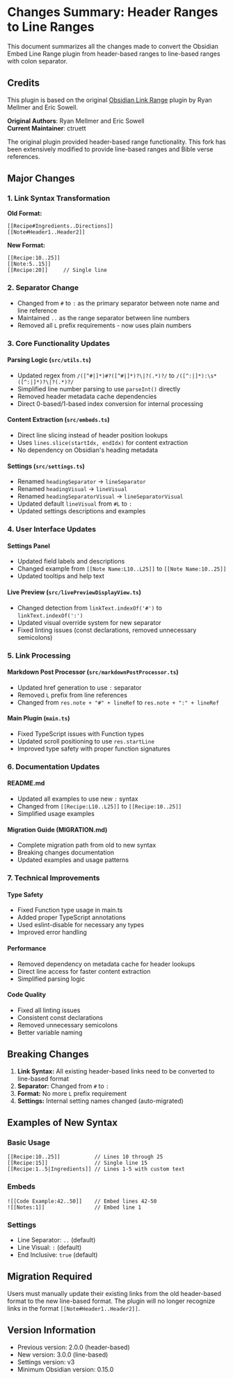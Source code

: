 # Changes Summary: Header Ranges to Line Ranges

This document summarizes all the changes made to convert the Obsidian Embed Line Range plugin from header-based ranges to line-based ranges with colon separator.

## Credits

This plugin is based on the original [Obsidian Link Range](https://github.com/rmellmer/obsidian-link-range) plugin by Ryan Mellmer and Eric Sowell.

**Original Authors**: Ryan Mellmer and Eric Sowell  
**Current Maintainer**: ctruett

The original plugin provided header-based range functionality. This fork has been extensively modified to provide line-based ranges and Bible verse references.

## Major Changes

### 1. Link Syntax Transformation

**Old Format:**
```
[[Recipe#Ingredients..Directions]]
[[Note#Header1..Header2]]
```

**New Format:**
```
[[Recipe:10..25]]
[[Note:5..15]]
[[Recipe:20]]     // Single line
```

### 2. Separator Change

- Changed from `#` to `:` as the primary separator between note name and line reference
- Maintained `..` as the range separator between line numbers
- Removed all `L` prefix requirements - now uses plain numbers

### 3. Core Functionality Updates

#### Parsing Logic (`src/utils.ts`)
- Updated regex from `/([^#|]*)#?([^#|]*)?\|?(.*)?/` to `/([^:|]*):\s*([^:|]*)?\|?(.*)?/`
- Simplified line number parsing to use `parseInt()` directly
- Removed header metadata cache dependencies
- Direct 0-based/1-based index conversion for internal processing

#### Content Extraction (`src/embeds.ts`)
- Direct line slicing instead of header position lookups
- Uses `lines.slice(startIdx, endIdx)` for content extraction
- No dependency on Obsidian's heading metadata

#### Settings (`src/settings.ts`)
- Renamed `headingSeparator` → `lineSeparator`
- Renamed `headingVisual` → `lineVisual`
- Renamed `headingSeparatorVisual` → `lineSeparatorVisual`
- Updated default `lineVisual` from `#L` to `:`
- Updated settings descriptions and examples

### 4. User Interface Updates

#### Settings Panel
- Updated field labels and descriptions
- Changed example from `[[Note Name:L10..L25]]` to `[[Note Name:10..25]]`
- Updated tooltips and help text

#### Live Preview (`src/livePreviewDisplayView.ts`)
- Changed detection from `linkText.indexOf('#')` to `linkText.indexOf(':')`
- Updated visual override system for new separator
- Fixed linting issues (const declarations, removed unnecessary semicolons)

### 5. Link Processing

#### Markdown Post Processor (`src/markdownPostProcessor.ts`)
- Updated href generation to use `:` separator
- Removed `L` prefix from line references
- Changed from `res.note + "#" + lineRef` to `res.note + ":" + lineRef`

#### Main Plugin (`main.ts`)
- Fixed TypeScript issues with Function types
- Updated scroll positioning to use `res.startLine`
- Improved type safety with proper function signatures

### 6. Documentation Updates

#### README.md
- Updated all examples to use new `:` syntax
- Changed from `[[Recipe:L10..L25]]` to `[[Recipe:10..25]]`
- Simplified usage examples

#### Migration Guide (MIGRATION.md)
- Complete migration path from old to new syntax
- Breaking changes documentation
- Updated examples and usage patterns

### 7. Technical Improvements

#### Type Safety
- Fixed Function type usage in main.ts
- Added proper TypeScript annotations
- Used eslint-disable for necessary any types
- Improved error handling

#### Performance
- Removed dependency on metadata cache for header lookups
- Direct line access for faster content extraction
- Simplified parsing logic

#### Code Quality
- Fixed all linting issues
- Consistent const declarations
- Removed unnecessary semicolons
- Better variable naming

## Breaking Changes

1. **Link Syntax:** All existing header-based links need to be converted to line-based format
2. **Separator:** Changed from `#` to `:` 
3. **Format:** No more `L` prefix requirement
4. **Settings:** Internal setting names changed (auto-migrated)

## Examples of New Syntax

### Basic Usage
```
[[Recipe:10..25]]           // Lines 10 through 25
[[Recipe:15]]               // Single line 15
[[Recipe:1..5|Ingredients]] // Lines 1-5 with custom text
```

### Embeds
```
![[Code Example:42..50]]    // Embed lines 42-50
![[Notes:1]]                // Embed line 1
```

### Settings
- Line Separator: `..` (default)
- Line Visual: `:` (default)
- End Inclusive: `true` (default)

## Migration Required

Users must manually update their existing links from the old header-based format to the new line-based format. The plugin will no longer recognize links in the format `[[Note#Header1..Header2]]`.

## Version Information

- Previous version: 2.0.0 (header-based)
- New version: 3.0.0 (line-based)
- Settings version: v3
- Minimum Obsidian version: 0.15.0